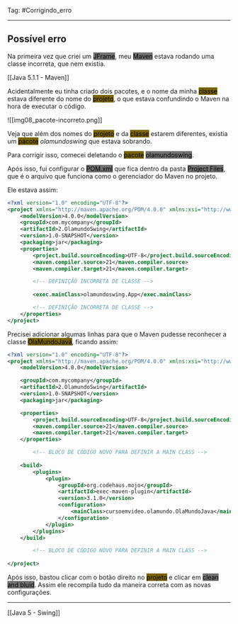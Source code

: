 Tag: #Corrigindo_erro 

---
## Possível erro

Na primeira vez que criei um <mark style="background: #727272;">JFrame</mark>, meu <mark style="background: #727272;">Maven</mark> estava rodando uma classe incorreta, que nem existia.

[[Java 5.1.1 - Maven]]

Acidentalmente eu tinha criado dois pacotes, e o nome da minha <mark style="background: #7A6300;">classe</mark> estava diferente do nome do <mark style="background: #7A6300;">projeto</mark>, o que estava confundindo o Maven na hora de executar o código.

![[img08_pacote-incorreto.png]]

Veja que além dos nomes do <mark style="background: #7A6300;">projeto</mark> e da <mark style="background: #7A6300;">classe</mark> estarem diferentes, existia um <mark style="background: #7A6300;">pacote</mark> *olamundoswing* que estava sobrando.

Para corrigir isso,  comecei deletando o <mark style="background: #7A6300;">pacote</mark> <mark style="background: #727272;">olamundoswing</mark>.

Após isso, fui configurar o <mark style="background: #727272;">POM.xml</mark> que fica dentro da pasta <mark style="background: #727272;">Project Files</mark>, que é o arquivo que funciona como o gerenciador do Maven no projeto.

Ele estava assim:

```xml
<?xml version="1.0" encoding="UTF-8"?>
<project xmlns="http://maven.apache.org/POM/4.0.0" xmlns:xsi="http://www.w3.org/2001/XMLSchema-instance" xsi:schemaLocation="http://maven.apache.org/POM/4.0.0 http://maven.apache.org/xsd/maven-4.0.0.xsd">
	<modelVersion>4.0.0</modelVersion>
	<groupId>com.mycompany</groupId>
	<artifactId>2.OlamundoSwing</artifactId>
	<version>1.0-SNAPSHOT</version> 
	<packaging>jar</packaging>
	<properties>
		<project.build.sourceEncoding>UTF-8</project.build.sourceEncoding>
		<maven.compiler.source>21</maven.compiler.source>
		<maven.compiler.target>21</maven.compiler.target>

		<!-- DEFINIÇÃO INCORRETA DE CLASSE --> 
		
		<exec.mainClass>olamundoswing.App</exec.mainClass> 

		<!-- DEFINIÇÃO INCORRETA DE CLASSE --> 
	</properties>
</project>
```

Precisei adicionar algumas linhas para que o Maven pudesse reconhecer a classe <mark style="background: #7A6300;">OlaMundoJava</mark>, ficando assim:

```xml
<?xml version="1.0" encoding="UTF-8"?>
<project xmlns="http://maven.apache.org/POM/4.0.0" xmlns:xsi="http://www.w3.org/2001/XMLSchema-instance" xsi:schemaLocation="http://maven.apache.org/POM/4.0.0 http://maven.apache.org/xsd/maven-4.0.0.xsd">
    <modelVersion>4.0.0</modelVersion>

    <groupId>com.mycompany</groupId>
    <artifactId>2.OlamundoSwing</artifactId>
    <version>1.0-SNAPSHOT</version>
    <packaging>jar</packaging>

    <properties>
        <project.build.sourceEncoding>UTF-8</project.build.sourceEncoding>
        <maven.compiler.source>21</maven.compiler.source>
        <maven.compiler.target>21</maven.compiler.target>
    </properties>

		<!-- BLOCO DE CÓDIGO NOVO PARA DEFINIR A MAIN CLASS --> 
		
    <build>
        <plugins>
            <plugin>
                <groupId>org.codehaus.mojo</groupId>
                <artifactId>exec-maven-plugin</artifactId>
                <version>3.1.0</version>
                <configuration>
                    <mainClass>cursoemvideo.olamundo.OlaMundoJava</mainClass>
                </configuration>
            </plugin>
        </plugins>
    </build>

		<!-- BLOCO DE CÓDIGO NOVO PARA DEFINIR A MAIN CLASS --> 
		
</project>
```

Após isso, bastou clicar com o botão direito no <mark style="background: #7A6300;">projeto</mark> e clicar em <mark style="background: #727272;">clean and bluid</mark>. Assim ele recompila tudo da maneira correta com as novas configurações.

---
[[Java 5 - Swing]]
